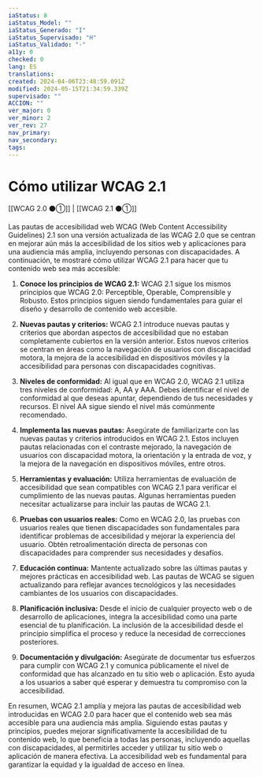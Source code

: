 ```yaml
---
iaStatus: 8
iaStatus_Model: ""
iaStatus_Generado: "I"
iaStatus_Supervisado: "H"
iaStatus_Validado: "-"
a11y: 0
checked: 0
lang: ES
translations: 
created: 2024-04-06T23:48:59.091Z
modified: 2024-05-15T21:34:59.339Z
supervisado: ""
ACCION: ""
ver_major: 0
ver_minor: 2
ver_rev: 27
nav_primary: 
nav_secondary: 
tags:
---
```

# Cómo utilizar WCAG 2.1

[[WCAG 2.0 ⚫①]] | [[WCAG 2.1 ⚫①]]

Las pautas de accesibilidad web WCAG (Web Content Accessibility Guidelines) 2.1 son una versión actualizada de las WCAG 2.0 que se centran en mejorar aún más la accesibilidad de los sitios web y aplicaciones para una audiencia más amplia, incluyendo personas con discapacidades. A continuación, te mostraré cómo utilizar WCAG 2.1 para hacer que tu contenido web sea más accesible:

1. **Conoce los principios de WCAG 2.1:** WCAG 2.1 sigue los mismos principios que WCAG 2.0: Perceptible, Operable, Comprensible y Robusto. Estos principios siguen siendo fundamentales para guiar el diseño y desarrollo de contenido web accesible.
    
2. **Nuevas pautas y criterios:** WCAG 2.1 introduce nuevas pautas y criterios que abordan aspectos de accesibilidad que no estaban completamente cubiertos en la versión anterior. Estos nuevos criterios se centran en áreas como la navegación de usuarios con discapacidad motora, la mejora de la accesibilidad en dispositivos móviles y la accesibilidad para personas con discapacidades cognitivas.
    
3. **Niveles de conformidad:** Al igual que en WCAG 2.0, WCAG 2.1 utiliza tres niveles de conformidad: A, AA y AAA. Debes identificar el nivel de conformidad al que deseas apuntar, dependiendo de tus necesidades y recursos. El nivel AA sigue siendo el nivel más comúnmente recomendado.
    
4. **Implementa las nuevas pautas:** Asegúrate de familiarizarte con las nuevas pautas y criterios introducidos en WCAG 2.1. Estos incluyen pautas relacionadas con el contraste mejorado, la navegación de usuarios con discapacidad motora, la orientación y la entrada de voz, y la mejora de la navegación en dispositivos móviles, entre otros.
    
5. **Herramientas y evaluación:** Utiliza herramientas de evaluación de accesibilidad que sean compatibles con WCAG 2.1 para verificar el cumplimiento de las nuevas pautas. Algunas herramientas pueden necesitar actualizarse para incluir las pautas de WCAG 2.1.
    
6. **Pruebas con usuarios reales:** Como en WCAG 2.0, las pruebas con usuarios reales que tienen discapacidades son fundamentales para identificar problemas de accesibilidad y mejorar la experiencia del usuario. Obtén retroalimentación directa de personas con discapacidades para comprender sus necesidades y desafíos.
    
7. **Educación continua:** Mantente actualizado sobre las últimas pautas y mejores prácticas en accesibilidad web. Las pautas de WCAG se siguen actualizando para reflejar avances tecnológicos y las necesidades cambiantes de los usuarios con discapacidades.
    
8. **Planificación inclusiva:** Desde el inicio de cualquier proyecto web o de desarrollo de aplicaciones, integra la accesibilidad como una parte esencial de tu planificación. La inclusión de la accesibilidad desde el principio simplifica el proceso y reduce la necesidad de correcciones posteriores.
    
9. **Documentación y divulgación:** Asegúrate de documentar tus esfuerzos para cumplir con WCAG 2.1 y comunica públicamente el nivel de conformidad que has alcanzado en tu sitio web o aplicación. Esto ayuda a los usuarios a saber qué esperar y demuestra tu compromiso con la accesibilidad.
    

En resumen, WCAG 2.1 amplía y mejora las pautas de accesibilidad web introducidas en WCAG 2.0 para hacer que el contenido web sea más accesible para una audiencia más amplia. Siguiendo estas pautas y principios, puedes mejorar significativamente la accesibilidad de tu contenido web, lo que beneficia a todas las personas, incluyendo aquellas con discapacidades, al permitirles acceder y utilizar tu sitio web o aplicación de manera efectiva. La accesibilidad web es fundamental para garantizar la equidad y la igualdad de acceso en línea.